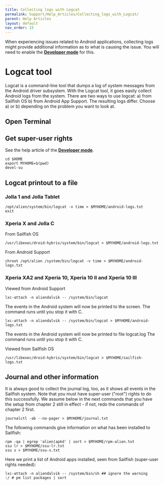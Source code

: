 ```yaml
---
title: Collecting logs with Logcat
permalink: Support/Help_Articles/Collecting_logs_with_Logcat/
parent: Help Articles
layout: default
nav_order: 15
---
```


When experiencing issues related to Android applications, collecting logs might provide additional information as to what is causing the issue. 
You will need to enable the **[Developer mode](https://docs.sailfishos.org/Support/Help_Articles/Enabling_Developer_Mode/)** for this. 

# Logcat tool 
Logcat is a command-line tool that dumps a log of system messages from the Android driver subsystem. 
With the Logcat tool, it goes easily collect Android logs from the system. There are two ways to use logcat: a) from Sailfish OS b) from Android App Support. The resulting logs differ. Choose a) or b) depending on the problem you want to look at.

## Open Terminal

## Get super-user rights
See the help article of the **[Developer mode](https://docs.sailfishos.org/Support/Help_Articles/Enabling_Developer_Mode/)**.
```
cd $HOME
export MYHOME=$(pwd)
devel-su 
```

## Logcat printout to a file
### Jolla 1 and Jolla Tablet
```
/opt/alien/system/bin/logcat -v time > $MYHOME/android-logs.txt
exit
```
### Xperia X and Jolla C
From Sailfish OS
```
/usr/libexec/droid-hybris/system/bin/logcat > $MYHOME/android-logs.txt
```

From Android Support
```
chroot /opt/alien /system/bin/logcat -v time > $MYHOME/android-logs.txt
```

### Xperia XA2 and Xperia 10, Xperia 10 II and Xperia 10 III
Viewed from Android Support
```
lxc-attach -n aliendalvik -- /system/bin/logcat
```

The events in the Android system will now be printed to the screen. The command runs until you stop it with <ctrl>C.

```
lxc-attach -n aliendalvik -- /system/bin/logcat > $MYHOME/android-logs.txt
```
The events in the Android system will now be printed to file logcat.log The command runs until you stop it with <ctrl>C. 

Viewed from Sailfish OS
```
/usr/libexec/droid-hybris/system/bin/logcat > $MYHOME/sailfish-logs.txt
```

## Journal and other information
It is always good to collect the journal log, too, as it shows all events in the Sailfish system. 
Note that you must have super-user ("root") rights to do this successfully. We assume below in the next commands that you have the setup  from chapter 2 still in effect - if not, redo the commands of chapter 2 first.

```
journalctl -ab --no-pager > $MYHOME/journal.txt
```

The following commands give information on what has been installed to Sailfish: 
```
rpm -qa | egrep 'alien|apkd' | sort > $MYHOME/rpm-alien.txt
ssu lr > $MYHOME/ssu-lr.txt
ssu s > $MYHOME/ssu-s.txt
```

Here we print a list of Android apps installed, seen from Sailfish (super-user rights needed): 
```
lxc-attach -n aliendalvik -- /system/bin/sh ## ignore the warning 
:/ # pm list packages | sort
```


